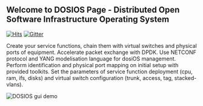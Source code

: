 ## Welcome to DOSIOS Page - Distributed Open Software Infrastructure Operating System

[![Hits](https://hits.seeyoufarm.com/api/count/incr/badge.svg?url=http%3A%2F%2Fdosios.shytyi.net&count_bg=%2379C83D&title_bg=%23555555&icon=&icon_color=%23E7E7E7&title=hits&edge_flat=false)](https://hits.seeyoufarm.com)
[![Gitter](https://badges.gitter.im/dmytroshytyi/dosiOS.svg)](https://gitter.im/dmytroshytyi/dosiOS?utm_source=badge&utm_medium=badge&utm_campaign=pr-badge)

Create your service functions, chain them with virtual switches and physical ports of equipment. Accelerate packet exchange with DPDK.
Use NETCONF protocol and YANG modelisation language for dosiOS management. Perform identification and physical port mapping on initial setup with provided toolkits.
Set the parameters of service function deployment (cpu, ram, ifs, disks) and virtual switch configuration (trunk, access, tag, stacked-vlans).


![DOSIOS gui demo](https://github.com/dmytroshytyi/dosiOS-uCPE/blob/main/dosios2102-gui-service-chain.png?raw=true)






